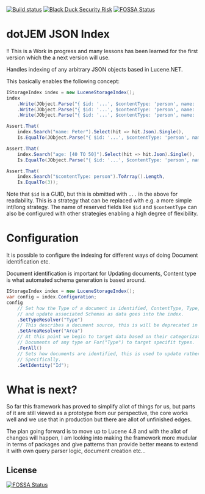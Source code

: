 [![Build status](https://ci.appveyor.com/api/projects/status/y64ia7mb9e3uxks3/branch/master?svg=true)](https://ci.appveyor.com/project/jeme/json-index/branch/master)
[![Black Duck Security Risk](https://copilot.blackducksoftware.com/github/repos/dotJEM/json-index/branches/master/badge-risk.svg)](https://copilot.blackducksoftware.com/github/repos/dotJEM/json-index/branches/master)
[![FOSSA Status](https://app.fossa.com/api/projects/git%2Bgithub.com%2FdotJEM%2Fjson-index.svg?type=shield)](https://app.fossa.com/projects/git%2Bgithub.com%2FdotJEM%2Fjson-index?ref=badge_shield)

dotJEM JSON Index
=================

!! This is a Work in progress and many lessons has been learned for the first version which the a next version will use.

Handles indexing of any arbitrary JSON objects based in Lucene.NET.

This basically enables the following concept:

```C#
IStorageIndex index = new LuceneStorageIndex();
index
    .Write(JObject.Parse("{ $id: '...', $contentType: 'person', name: 'Peter', age: 20 }"))
    .Write(JObject.Parse("{ $id: '...', $contentType: 'person', name: 'Lars', age: 30 }"))
    .Write(JObject.Parse("{ $id: '...', $contentType: 'person', name: 'John', age: 42 }"));

Assert.That(
    index.Search("name: Peter").Select(hit => hit.Json).Single(),
    Is.EqualTo(JObject.Parse("{ $id: '...', $contentType: 'person', name: 'Peter', age: 20 }")));

Assert.That(
    index.Search("age: [40 TO 50]").Select(hit => hit.Json).Single(),
    Is.EqualTo(JObject.Parse("{ $id: '...', $contentType: 'person', name: 'John', age: 42 }")));

Assert.That(
    index.Search("$contentType: person").ToArray().Length,
    Is.EqualTo(3));
```

Note that `$id` is a GUID, but this is obmitted with `...` in the above for readability. This is a strategy that can be replaced with e.g. a more simple int/long strategy. The name of reserved fields like `$id` and `$contentType` can also be configured with other strategies enabling a high degree of flexibility.


Configuration
=============

It is possible to configure the indexing for different ways of doing Document identification etc.

Document identification is important for Updating documents, Content type is what automated schema generation is based around.

```C#
IStorageIndex index = new LuceneStorageIndex();
var config = index.Configuration;
config
    // Set how the Type of a document is identified, ContentType, Type, SchemaType or similar, this is used to categorize data
    // and update associated Schemas as data goes into the index.
    .SetTypeResolver("Type")
    // This describes a document source, this is will be deprecated in the future.
    .SetAreaResolver("Area")
    // At this point we begin to target data based on their categorization (Type), we can use "ForAll" to say that this goes for all
    // Documents of any type or For("Type") to target specifit types.
    .ForAll()
    // Sets how documents are identified, this is used to update rather than add documents when they are allready in the index.
    // Specifically.
    .SetIdentity("Id");
```

What is next?
=============

So far this framework has proved to simplify allot of things for us, but parts of it are still viewed as a prototype from our perspective, the core works well and we use that in production but there are allot of unfinished edges.

The plan going forward is to move up to Lucene 4.8 and with the allot of changes will happen, I am looking into making the framework more mudular in terms of packages and give patterns than provide better means to extend it with own query parser logic, document creation etc...


## License
[![FOSSA Status](https://app.fossa.com/api/projects/git%2Bgithub.com%2FdotJEM%2Fjson-index.svg?type=large)](https://app.fossa.com/projects/git%2Bgithub.com%2FdotJEM%2Fjson-index?ref=badge_large)